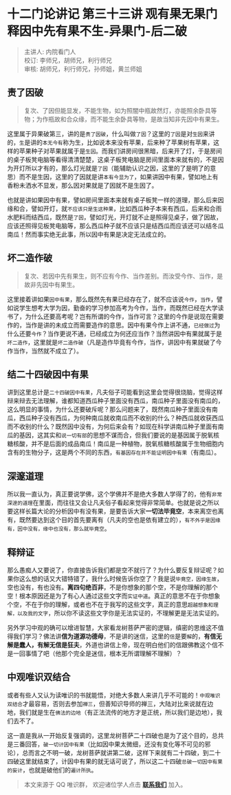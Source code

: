 # 十二门论讲记 第三十三讲 观有果无果门 释因中先有果不生-异果门-后二破

> 主讲人: 内院看门人 <br />
> 校订: 李师兄，胡师兄，利行师兄 <br />
> 审核: 胡师兄，利行师兄，孙师姐，黄兰师姐 <br />

## 责了因破

> 复次、了因但能显发，不能生物，如为照闇中瓶故然灯，亦能照余卧具等物；为作瓶故和合众缘，而不能生余卧具等物，是故当知非先因中有果生。

这里属于异果破第三，讲的是`责了因破`，什么叫做`了因`？这里的`了因`是对`生因`来讲的，`生`是讲的`本无今有`称为生，比如说本来没有苹果，后来种了苹果树有苹果，这样的苹果种子对苹果就属于是`生因`。而我们讲房间很黑暗，后来开了灯，于是房间的桌子板凳电脑等看得清清楚楚，这桌子板凳电脑是房间里面本来就有的，不是因为开灯所以才有的，那么灯光就是`了因`（能辅助认识之因，这里的了是明了的意思）而不是生因，这里的了因就是讲`本有今显为了`，如果讲因中有果，譬如地上有香粉未洒水不显发，那么因对果就是了因就不是生因了。

也就是讲如果因中有果，譬如房间里面本来就有桌子板凳一样的道理，那么后来因缘和合，譬如开灯，就`不应该只是生这种果`，比如西瓜种子本来有西瓜，后来和合雨水肥料而结西瓜，既然是`了因`，譬如灯光，开灯就不止是照得见桌子，做了因故，应该还照得见板凳电脑等，那么西瓜种子就不应该只是结西瓜而应该还可以结冬瓜南瓜！然而事实绝无此事，所以因中有果是决定无法成立的。

## 坏二造作破

> 复次、若因中先有果生，则不应有今作、当作差别。而汝受今作、当作，是故非先因中有果生。

这里接着讲如果`因中有果`，那么既然先有果已经存在了，就不应该说`今作`，`当作`，譬如说学生想考大学为因，勤奋的学习参加高考为今作，当作，而既然已经在大学读书了，为什么还要高考呢？岂有所谓的今作，当作可言？这里的今作是说现在需要作的，当作是讲的未成立而需要造作的意思。因中有果今作上讲不通，`已经做过`为什么还要`今作`？当作更说不通，已经成立为何还应当作？当然讲因中有果就属于是`坏二造作`，这里就是`坏二造作破`（凡是造作毕竟有今作，当作，讲因中有果就破了今作当作，当然就不成立了）。

## 结二十四破因中有果

讲到这里总计是`二十四破因中有果`，凡夫俗子可能看到这里会觉得很烧脑，觉得这样辩来辩去无法理解，谁都知道西瓜种子里面没有西瓜，南瓜种子里面没有南瓜的，这么明显的事情，为什么还要破斥呢？那么问题来了，既然南瓜种子里面没有南瓜，西瓜种子没有西瓜，为何种南瓜就收南瓜而不收别的什么？种西瓜就收获西瓜而不收别的什么？既然因中没有，为何后来会有？如现在科学讲南瓜种子里面有南瓜的基因，这其实和`说一切有部`的思想不谋而合，但我们要说的是基因属于脱氧核糖核酸，并不是后面的成品南瓜！南瓜是一种植物，脱氧核糖核酸属于生物细胞内含有的生物分子，这是两个不同的东西，`有基因存在并不能证明因中有果`（有南瓜）。

## 深邃道理

所以我一直认为，真正要说学佛，这个学佛并不是绝大多数人学得了的，他有`非常深邃的道理`在里面，而往往又会让凡夫俗子看起来觉得非常简单。也就是说之所以要这样长篇大论的分析因中有没有果，是要告诉大家**一切法毕竟空**，本来离空也离有，既然要达到这个目的首先要离有（凡夫的空也是依有建立的），`有不外乎是因缘有，因中没有，缘中也没有，那么就毕竟空`。

## 释辩证

那么愚痴人又要说了，你直接告诉我们都是空不就行了？为什么要反复辩证呢？如果你这么想的话又大错特错了，我什么时候告诉你空了？我是说`毕竟空，因缘生故`，空也没有，有也没有。**离四句绝百非**，不是你想象的那个空，不是你理解的那个空！根本原因还是为了有心人通过这些文字而`实证中道`。真正的意思不在于你想象个空，不在于你的理解，或者也不在于我写的这些文字，真正的意思`超越想象和理解，以及我的文字`，所以你不读这些文字你是无法实证的，不理解更是无法实证的。

另外学习中观的确可以增进智慧，大家看龙树菩萨严密的逻辑，缜密的思维这不值得我们学习？佛法讲**信为道源功德母**，不是讲的迷信，这里的`信`是要`解`的，**有信无解是蠢人，有解无信是狂夫**，外道也讲信上帝，现在明白他们的信跟佛教这个信不是一回事情了吧（他那个完全是迷信，根本无所谓理解不理解）？

## 中观唯识双结合

或者有些人又认为读唯识的书就能悟，对绝大多数人来讲几乎不可能的！`中观唯识双结合`才最容易，否则去参加`禅三`，但善知识导师的禅三，大陆对比来说就在边地，我们就是生在`佛法的边地`（有正法流传的地方才是正统，所以我们是边地），我们去不了。

这一直是我从一开始反复强调的，这里龙树菩萨二十四破也是为了这个目的，总共是三番回答，`破一切计因中有果`（比如因中果太微细，还没有变化等不可见的邪论），总而言之不明一破，龙树菩萨就讲第二破，这样下来就有二十四破，到二十四破这里就结束了，计因中有果的就无话可说了，所以这二十四破`总破一切因中有果的妄计`，也就是破他们的`遍计所执`。

> 本文来源于 QQ 唯识群， 欢迎诸位学人点击 **[联系我们](https://mp.weixin.qq.com/s/lZCfWjmLjgNR165Tx4_bCQ)** 加入。
